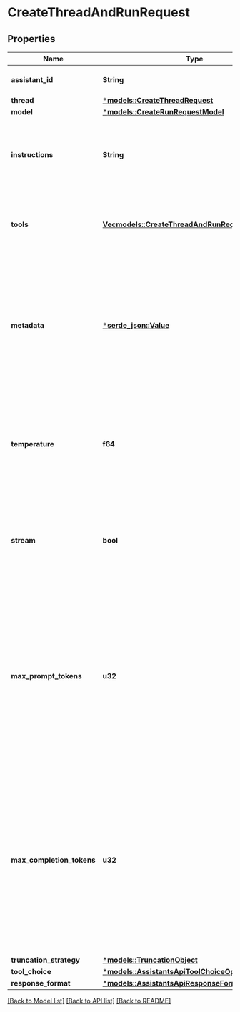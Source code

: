 # CreateThreadAndRunRequest

## Properties
Name | Type | Description | Notes
------------ | ------------- | ------------- | -------------
**assistant_id** | **String** | The ID of the [assistant](/docs/api-reference/assistants) to use to execute this run. | 
**thread** | [***models::CreateThreadRequest**](CreateThreadRequest.md) |  | [optional] [default to None]
**model** | [***models::CreateRunRequestModel**](CreateRunRequest_model.md) |  | [optional] [default to None]
**instructions** | **String** | Override the default system message of the assistant. This is useful for modifying the behavior on a per-run basis. | [optional] [default to None]
**tools** | [**Vec<models::CreateThreadAndRunRequestToolsInner>**](CreateThreadAndRunRequest_tools_inner.md) | Override the tools the assistant can use for this run. This is useful for modifying the behavior on a per-run basis. | [optional] [default to None]
**metadata** | [***serde_json::Value**](.md) | Set of 16 key-value pairs that can be attached to an object. This can be useful for storing additional information about the object in a structured format. Keys can be a maximum of 64 characters long and values can be a maxium of 512 characters long.  | [optional] [default to None]
**temperature** | **f64** | What sampling temperature to use, between 0 and 2. Higher values like 0.8 will make the output more random, while lower values like 0.2 will make it more focused and deterministic.  | [optional] [default to Some(swagger::Nullable::Present(1))]
**stream** | **bool** | If `true`, returns a stream of events that happen during the Run as server-sent events, terminating when the Run enters a terminal state with a `data: [DONE]` message.  | [optional] [default to None]
**max_prompt_tokens** | **u32** | The maximum number of prompt tokens that may be used over the course of the run. The run will make a best effort to use only the number of prompt tokens specified, across multiple turns of the run. If the run exceeds the number of prompt tokens specified, the run will end with status `complete`. See `incomplete_details` for more info.  | [optional] [default to None]
**max_completion_tokens** | **u32** | The maximum number of completion tokens that may be used over the course of the run. The run will make a best effort to use only the number of completion tokens specified, across multiple turns of the run. If the run exceeds the number of completion tokens specified, the run will end with status `incomplete`. See `incomplete_details` for more info.  | [optional] [default to None]
**truncation_strategy** | [***models::TruncationObject**](TruncationObject.md) |  | [optional] [default to None]
**tool_choice** | [***models::AssistantsApiToolChoiceOption**](AssistantsApiToolChoiceOption.md) |  | [optional] [default to None]
**response_format** | [***models::AssistantsApiResponseFormatOption**](AssistantsApiResponseFormatOption.md) |  | [optional] [default to None]

[[Back to Model list]](../README.md#documentation-for-models) [[Back to API list]](../README.md#documentation-for-api-endpoints) [[Back to README]](../README.md)


